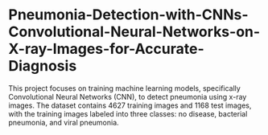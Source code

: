 # Pneumonia-Detection-with-CNNs-Convolutional-Neural-Networks-on-X-ray-Images-for-Accurate-Diagnosis
This project focuses on training machine learning models, specifically Convolutional Neural Networks (CNN), to detect pneumonia using x-ray images. The dataset contains 4627 training images and 1168 test images, with the training images labeled into three classes: no disease, bacterial pneumonia, and viral pneumonia.
